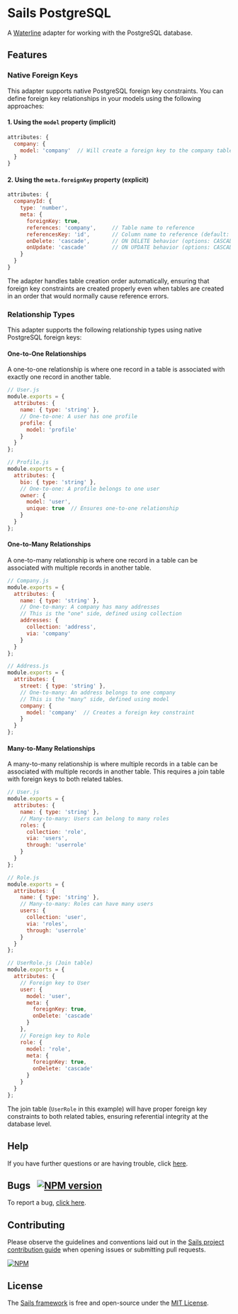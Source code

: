 # Sails PostgreSQL

A [Waterline](http://waterlinejs.org) adapter for working with the PostgreSQL database.

## Features

### Native Foreign Keys

This adapter supports native PostgreSQL foreign key constraints. You can define foreign key relationships in your models using the following approaches:

#### 1. Using the `model` property (implicit)

```javascript
attributes: {
  company: {
    model: 'company'  // Will create a foreign key to the company table's id column
  }
}
```

#### 2. Using the `meta.foreignKey` property (explicit)

```javascript
attributes: {
  companyId: {
    type: 'number',
    meta: {
      foreignKey: true,
      references: 'company',     // Table name to reference
      referencesKey: 'id',       // Column name to reference (default: 'id')
      onDelete: 'cascade',       // ON DELETE behavior (options: CASCADE, SET NULL, RESTRICT, NO ACTION)
      onUpdate: 'cascade'        // ON UPDATE behavior (options: CASCADE, SET NULL, RESTRICT, NO ACTION)
    }
  }
}
```

The adapter handles table creation order automatically, ensuring that foreign key constraints are created properly even when tables are created in an order that would normally cause reference errors.

### Relationship Types

This adapter supports the following relationship types using native PostgreSQL foreign keys:

#### One-to-One Relationships

A one-to-one relationship is where one record in a table is associated with exactly one record in another table.

```javascript
// User.js
module.exports = {
  attributes: {
    name: { type: 'string' },
    // One-to-one: A user has one profile
    profile: {
      model: 'profile'
    }
  }
};

// Profile.js
module.exports = {
  attributes: {
    bio: { type: 'string' },
    // One-to-one: A profile belongs to one user
    owner: {
      model: 'user',
      unique: true  // Ensures one-to-one relationship
    }
  }
};
```

#### One-to-Many Relationships

A one-to-many relationship is where one record in a table can be associated with multiple records in another table.

```javascript
// Company.js
module.exports = {
  attributes: {
    name: { type: 'string' },
    // One-to-many: A company has many addresses
    // This is the "one" side, defined using collection
    addresses: {
      collection: 'address',
      via: 'company'
    }
  }
};

// Address.js
module.exports = {
  attributes: {
    street: { type: 'string' },
    // One-to-many: An address belongs to one company
    // This is the "many" side, defined using model
    company: {
      model: 'company'  // Creates a foreign key constraint
    }
  }
};
```

#### Many-to-Many Relationships

A many-to-many relationship is where multiple records in a table can be associated with multiple records in another table. This requires a join table with foreign keys to both related tables.

```javascript
// User.js
module.exports = {
  attributes: {
    name: { type: 'string' },
    // Many-to-many: Users can belong to many roles
    roles: {
      collection: 'role',
      via: 'users',
      through: 'userrole'
    }
  }
};

// Role.js
module.exports = {
  attributes: {
    name: { type: 'string' },
    // Many-to-many: Roles can have many users
    users: {
      collection: 'user',
      via: 'roles',
      through: 'userrole'
    }
  }
};

// UserRole.js (Join table)
module.exports = {
  attributes: {
    // Foreign key to User
    user: {
      model: 'user',
      meta: {
        foreignKey: true,
        onDelete: 'cascade'
      }
    },
    // Foreign key to Role
    role: {
      model: 'role',
      meta: {
        foreignKey: true,
        onDelete: 'cascade'
      }
    }
  }
};
```

The join table (`UserRole` in this example) will have proper foreign key constraints to both related tables, ensuring referential integrity at the database level.

## Help

If you have further questions or are having trouble, click [here](http://sailsjs.com/support).


## Bugs &nbsp; [![NPM version](https://badge.fury.io/js/sails-postgresql.svg)](http://npmjs.com/package/sails-postgresql)

To report a bug, [click here](http://sailsjs.com/bugs).


## Contributing

Please observe the guidelines and conventions laid out in the [Sails project contribution guide](http://sailsjs.com/documentation/contributing) when opening issues or submitting pull requests.

[![NPM](https://nodei.co/npm/sails-postgresql.png?downloads=true)](http://npmjs.com/package/sails-postgresql)


## License

The [Sails framework](http://sailsjs.com) is free and open-source under the [MIT License](http://sailsjs.com/license).

